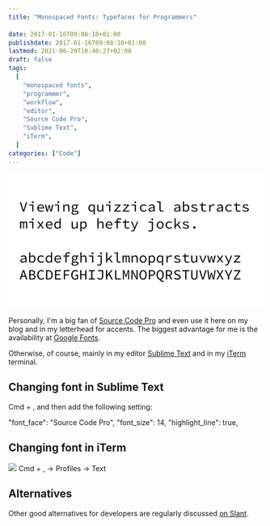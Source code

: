 ```yaml
---
title: "Monospaced Fonts: Typefaces for Programmers"

date: 2017-01-16T09:08:10+01:00
publishdate: 2017-01-16T09:08:10+01:00
lastmod: 2021-06-29T10:40:27+02:00
draft: false
tags:
  [
    "monospaced fonts",
    "programmer",
    "workflow",
    "editor",
    "Source Code Pro",
    "Sublime Text",
    "iTerm",
  ]
categories: ["Code"]
---
```


![](2017-01-16-source-code-pro.png)

Personally, I'm a big fan of [Source Code Pro](https://github.com/adobe-fonts/source-code-pro) and even use it here on my blog and in my letterhead for accents. The biggest advantage for me is the availability at [Google Fonts](https://fonts.google.com/specimen/Source+Code+Pro).

Otherwise, of course, mainly in my editor [Sublime Text](https://www.sublimetext.com/) and in my [iTerm](https://www.iterm2.com/) terminal.

## Changing font in Sublime Text

Cmd + , and then add the following setting:

"font_face": "Source Code Pro",
"font_size": 14,
"highlight_line": true,

## Changing font in iTerm

![](Screen-Shot-2017-01-16-at-08.52.12.png)
Cmd + , -> Profiles -> Text

## Alternatives

Other good alternatives for developers are regularly discussed [on Slant](https://www.slant.co/topics/67/~best-programming-fonts).
